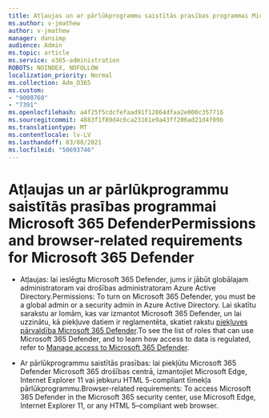 ```yaml
---
title: Atļaujas un ar pārlūkprogrammu saistītās prasības programmai Microsoft 365 Defender
ms.author: v-jmathew
author: v-jmathew
manager: dansimp
audience: Admin
ms.topic: article
ms.service: o365-administration
ROBOTS: NOINDEX, NOFOLLOW
localization_priority: Normal
ms.collection: Adm_O365
ms.custom:
- "9000760"
- "7391"
ms.openlocfilehash: a4f25f5cdcfefaad91f12864dfaa2e000c357716
ms.sourcegitcommit: 4883f1f89d4c6ca23161e9a43ff206ad21d4f09b
ms.translationtype: MT
ms.contentlocale: lv-LV
ms.lasthandoff: 03/08/2021
ms.locfileid: "50693746"
---
```

# <a name="permissions-and-browser-related-requirements-for-microsoft-365-defender"></a><span data-ttu-id="8de13-102">Atļaujas un ar pārlūkprogrammu saistītās prasības programmai Microsoft 365 Defender</span><span class="sxs-lookup"><span data-stu-id="8de13-102">Permissions and browser-related requirements for Microsoft 365 Defender</span></span>

- <span data-ttu-id="8de13-103">Atļaujas: lai ieslēgtu Microsoft 365 Defender, jums ir jābūt globālajam administratoram vai drošības administratoram Azure Active Directory.</span><span class="sxs-lookup"><span data-stu-id="8de13-103">Permissions: To turn on Microsoft 365 Defender, you must be a global admin or a security admin in Azure Active Directory.</span></span> <span data-ttu-id="8de13-104">Lai skatītu sarakstu ar lomām, kas var izmantot Microsoft 365 Defender, un lai uzzinātu, kā piekļuve datiem ir reglamentēta, skatiet rakstu [piekļuves pārvaldība Microsoft 365 Defender](https://go.microsoft.com/fwlink/?linkid=2143626).</span><span class="sxs-lookup"><span data-stu-id="8de13-104">To see the list of roles that can use Microsoft 365 Defender, and to learn how access to data is regulated, refer to [Manage access to Microsoft 365 Defender](https://go.microsoft.com/fwlink/?linkid=2143626).</span></span>

- <span data-ttu-id="8de13-105">Ar pārlūkprogrammu saistītās prasības: lai piekļūtu Microsoft 365 Defender Microsoft 365 drošības centrā, izmantojiet Microsoft Edge, Internet Explorer 11 vai jebkuru HTML 5-compliant tīmekļa pārlūkprogrammu.</span><span class="sxs-lookup"><span data-stu-id="8de13-105">Browser-related requirements: To access Microsoft 365 Defender in the Microsoft 365 security center, use Microsoft Edge, Internet Explorer 11, or any HTML 5–compliant web browser.</span></span>
